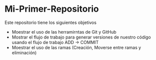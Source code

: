 # Mi-Primer-Repositorio
Este repositorio tiene los siguientes objetivos
- Moestrar el uso de las herramirntas de Git y GitHub
- Mostrar el flujo de trabajo para generar versiones de nuestro código usando el flujo de trabajo ADD -> COMMIT
- Moestrar el uso de las ramas (Creación, Moverse entre ramas y eliminación)
